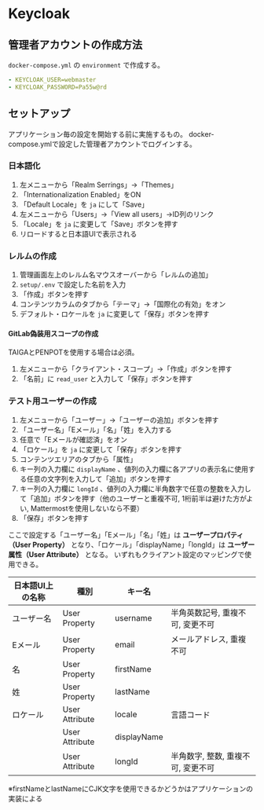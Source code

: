 # Keycloak

## 管理者アカウントの作成方法

`docker-compose.yml` の `environment` で作成する。

```yaml
- KEYCLOAK_USER=webmaster
- KEYCLOAK_PASSWORD=Pa55w@rd
```

## セットアップ

アプリケーション毎の設定を開始する前に実施するもの。
docker-compose.ymlで設定した管理者アカウントでログインする。

### 日本語化

1. 左メニューから「Realm Serrings」→「Themes」
2. 「Internationalization Enabled」をON
3. 「Default Locale」を `ja` にして「Save」
4. 左メニューから「Users」→「View all users」→ID列のリンク
5. 「Locale」を `ja` に変更して「Save」ボタンを押す
6. リロードすると日本語UIで表示される

### レルムの作成

1. 管理画面左上のレルム名マウスオーバーから「レルムの追加」
2. `setup/.env` で設定した名前を入力
3. 「作成」ボタンを押す
4. コンテンツカラムのタブから「テーマ」→「国際化の有効」をオン
5. デフォルト・ロケールを `ja` に変更して「保存」ボタンを押す

#### GitLab偽装用スコープの作成

TAIGAとPENPOTを使用する場合は必須。

1. 左メニューから「クライアント・スコープ」→「作成」ボタンを押す
2. 「名前」に `read_user` と入力して「保存」ボタンを押す

### テスト用ユーザーの作成

1. 左メニューから「ユーザー」→「ユーザーの追加」ボタンを押す
2. 「ユーザー名」「Eメール」「名」「姓」を入力する
3. 任意で「Eメールが確認済」をオン
4. 「ロケール」を `ja` に変更して「保存」ボタンを押す
5. コンテンツエリアのタブから「属性」
6. キー列の入力欄に `displayName` 、値列の入力欄に各アプリの表示名に使用する任意の文字列を入力して「追加」ボタンを押す
7. キー列の入力欄に `longId` 、値列の入力欄に半角数字で任意の整数を入力して「追加」ボタンを押す（他のユーザーと重複不可, 1桁前半は避けた方がよい, Mattermostを使用しないなら不要）
8. 「保存」ボタンを押す

ここで設定する「ユーザー名」「Eメール」「名」「姓」は **ユーザープロパティ（User Property）** となり、「ロケール」「displayName」「longId」は **ユーザー属性（User Attribute）** となる。
いずれもクライアント設定のマッピングで使用できる。

| 日本語UI上の名称 | 種別           | キー名      |                                    |
| ---------------- | -------------- | ----------- | ---------------------------------- |
| ユーザー名       | User Property  | username    | 半角英数記号, 重複不可, 変更不可   |
| Eメール          | User Property  | email       | メールアドレス, 重複不可           |
| 名               | User Property  | firstName   |                                    |
| 姓               | User Property  | lastName    |                                    |
| ロケール         | User Attribute | locale      | 言語コード                         |
|                  | User Attribute | displayName |                                    |
|                  | User Attribute | longId      | 半角数字, 整数, 重複不可, 変更不可 |

※firstNameとlastNameにCJK文字を使用できるかどうかはアプリケーションの実装による
